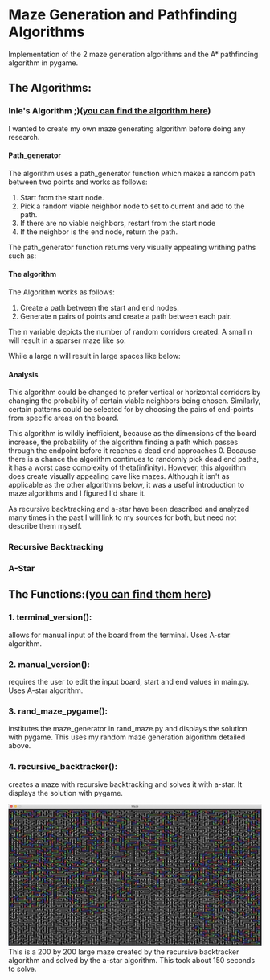 # Maze Generation and Pathfinding Algorithms
Implementation of the 2 maze generation algorithms and the A* pathfinding algorithm in pygame.

## The Algorithms:

### Inle's Algorithm ;)([you can find the algorithm here](rand_maze.py))
I wanted to create my own maze generating algorithm before doing any research.

#### Path_generator
The algorithm uses a path_generator function which makes a random path between two points and works as follows:

1. Start from the start node.
2. Pick a random viable neighbor node to set to current and add to the path.
3. If there are no viable neighbors, restart from the start node
4. If the neighbor is the end node, return the path.

The path_generator function returns very visually appealing writhing paths such as:

####  The algorithm
The Algorithm works as follows:
1. Create a path between the start and end nodes.
2. Generate n pairs of points and create a path between each pair.

The n variable depicts the number of random corridors created. A small n will result in a sparser maze like so: 


While a large n will result in large spaces like below:

#### Analysis
This algorithm could be changed to prefer vertical or horizontal corridors by changing the probability of certain viable neighbors being chosen. Similarly, certain patterns could be selected for by choosing the pairs of end-points from specific areas on the board. 

This algorithm is wildly inefficient, because as the dimensions of the board increase, the probability of the algorithm finding a path which passes through the endpoint before it reaches a dead end approaches 0. Because there is a chance the algorithm continues to randomly pick dead end paths, it has a worst case complexity of theta(infinity). However, this algorithm does create visually appealing cave like mazes. Although it isn't as applicable as the other algorithms below, it was a useful introduction to maze algorithms and I figured I'd share it.


As recursive backtracking and a-star have been described and analyzed many times in the past I will link to my sources for both, but need not describe them myself.
### Recursive Backtracking


### A-Star


## The Functions:([you can find them here](main.py))

### 1. terminal_version():
allows for manual input of the board from the terminal. Uses A-star algorithm.

### 2. manual_version():
requires the user to edit the input board, start and end values in main.py. Uses A-star algorithm.

### 3. rand_maze_pygame(): 
institutes the maze_generator in rand_maze.py and displays the solution with pygame. This uses my random maze generation algorithm detailed above.

### 4. recursive_backtracker(): 
creates a maze with recursive backtracking and solves it with a-star. It displays the solution with pygame.

![recursive backtracker maze image](rec_backtracker_image.jpeg)
This is a 200 by 200 large maze created by the recursive backtracker algorithm and solved by the a-star algorithm. This took about 150 seconds to solve. 
